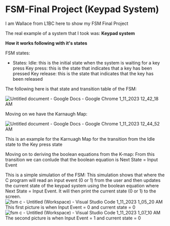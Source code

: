 # FSM-Final Project (Keypad System)

I am Wallace from L1BC here to show my FSM Final Project

The real example of a system that I took was:
**Keypad system** 

**How it works following with it's states**

FSM states:  
* States: 
Idle: this is the initial state when the system is waiting for a key press
Key press: this is the state that indicates that a key has been pressed
Key release: this is the state that indicates that the key has been released

The following here is that state and transition table of the FSM:

![Untitled document - Google Docs - Google Chrome 1_11_2023 12_42_18 AM](https://user-images.githubusercontent.com/114073349/211623847-e4f345b5-ca7a-407b-908d-bfd337e63860.png)

Moving on we have the Karnaugh Map:

![Untitled document - Google Docs - Google Chrome 1_11_2023 12_44_52 AM](https://user-images.githubusercontent.com/114073349/211624303-b7bf6f6f-5e8e-42ff-90cd-d868e99c0b82.png)

This is an example for the Karnuagh Map for the transition from the Idle state to the Key press state

Moving on to deriving the boolean equations from the K-map:
From this transition we can conlude that the boolean equation is Next State = Input Event

This is a simple simulation of the FSM:
This simulation shows that where the C program will read an input event (0 or 1) from the user and then updates the current state of the keypad system using the boolean equation where Next State = Input Event. It will then print the current state  (0 or 1) to the screen.
![fsm c - Untitled (Workspace) - Visual Studio Code 1_11_2023 1_05_20 AM](https://user-images.githubusercontent.com/114073349/211628384-c710b578-fb43-4e58-8045-a8c926cd55ae.png)
This first picture is when Input Event = 0 and current state = 0
![fsm c - Untitled (Workspace) - Visual Studio Code 1_11_2023 1_07_10 AM](https://user-images.githubusercontent.com/114073349/211628815-18b8a8a9-90b1-4457-a51a-dc20672f222a.png)
The second picture is when Input Event = 1 and current state = 0
